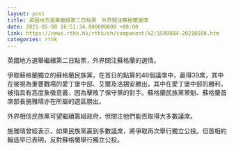 ```yaml
---
layout: post
title: 英國地方選舉繼續第二日點票　外界關注蘇格蘭選情
date: 2021-05-08 16:51:34.000000000 +08:00
link: https://news.rthk.hk/rthk/ch/component/k2/1589884-20210508.htm
categories: rthk
---
```


英國地方選舉繼續第二日點票，外界關注蘇格蘭的選情。

爭取蘇格蘭獨立的蘇格蘭民族黨，在首日的點算的48個議席中，贏得39席，其中在被視為重要戰場的愛丁堡中部、艾爾及洛錫安勝出，其中在愛丁堡中部的勝利，被指具有高度象徵意義，因為擊敗了保守黨的對手。蘇格蘭民族黨黨魁、蘇格蘭首席部長施雅晴亦在所屬的選區勝出。

外界相信民族黨可望繼續籌組政府，但關注他們能否取得大多數議席。

施雅晴曾經表示，如果民族黨贏到多數議席，將爭取再次舉行獨立公投。但首相約翰遜早已表明，反對蘇格蘭舉行獨立公投。
